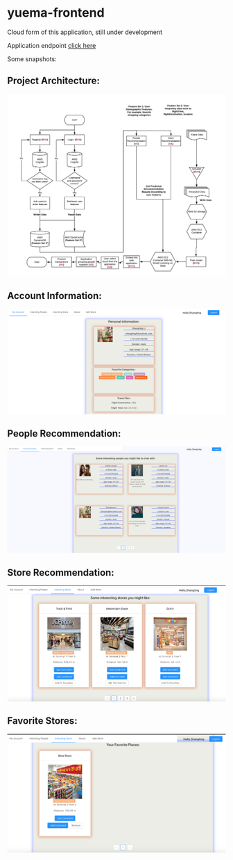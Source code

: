 # yuema-frontend

Cloud form of this application, still under development


Application endpoint <a href=http://yuemahostingbucket-dev.s3-website-us-east-1.amazonaws.com/> click here </a>

Some snapshots:

## Project Architecture:
![readme image](./images/DPM.png "Readme Image")

## Account Information:
![readme image](./images/AccountInformation.png "Readme Image")


## People Recommendation:
![readme image](./images/PeopleRecommendation.png "Readme Image")


## Store Recommendation:
![readme image](./images/RecommendedStore.png "Readme Image")


## Favorite Stores:
![readme image](images/FavoriteStores.png "Readme Image")






